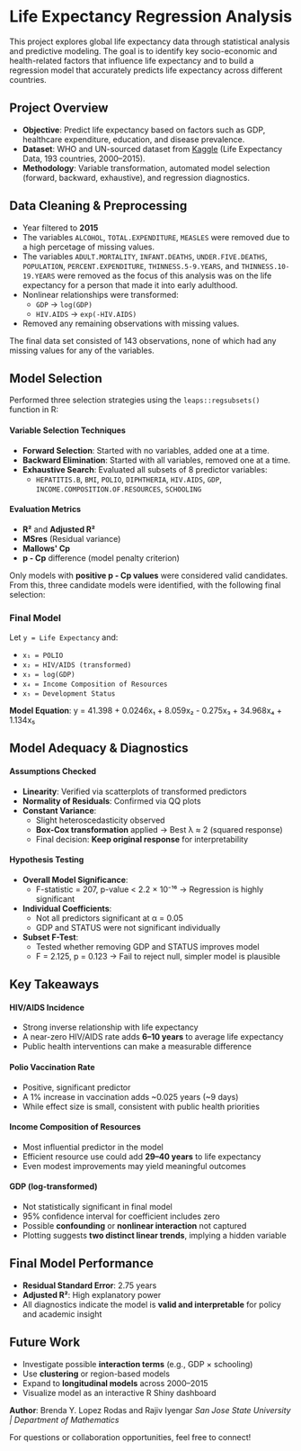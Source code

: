 # Life Expectancy Regression Analysis

This project explores global life expectancy data through statistical analysis and predictive modeling. The goal is to identify key socio-economic and health-related factors that influence life expectancy and to build a regression model that accurately predicts life expectancy across different countries.



## Project Overview

- **Objective**: Predict life expectancy based on factors such as GDP, healthcare expenditure, education, and disease prevalence.
- **Dataset**: WHO and UN-sourced dataset from [Kaggle](https://www.kaggle.com/datasets/kumarajarshi/life-expectancy-who) (Life Expectancy Data, 193 countries, 2000–2015).
- **Methodology**: Variable transformation, automated model selection (forward, backward, exhaustive), and regression diagnostics.



## Data Cleaning & Preprocessing

- Year filtered to **2015**
- The variables `ALCOHOL`, `TOTAL.EXPENDITURE`, `MEASLES` were removed due to a high percetage of missing values.
- The variables `ADULT.MORTALITY`, `INFANT.DEATHS`, `UNDER.FIVE.DEATHS`, `POPULATION`, `PERCENT.EXPENDITURE`, `THINNESS.5-9.YEARS`, and `THINNESS.10-19.YEARS` were removed as the focus of this analysis was on the life expectancy for a person that made it into early adulthood.
- Nonlinear relationships were transformed:
  - `GDP` → `log(GDP)`
  - `HIV.AIDS` → `exp(-HIV.AIDS)`
- Removed any remaining observations with missing values.

 The final data set consisted of 143 observations, none of which had any missing values for any of the variables.

 

## Model Selection

Performed three selection strategies using the `leaps::regsubsets()` function in R:

#### Variable Selection Techniques

- **Forward Selection**: Started with no variables, added one at a time.
- **Backward Elimination**: Started with all variables, removed one at a time.
- **Exhaustive Search**: Evaluated all subsets of 8 predictor variables:
  - `HEPATITIS.B`, `BMI`, `POLIO`, `DIPHTHERIA`, `HIV.AIDS`, `GDP`, `INCOME.COMPOSITION.OF.RESOURCES`, `SCHOOLING`

#### Evaluation Metrics

- **R²** and **Adjusted R²**
- **MSres** (Residual variance)
- **Mallows' Cp**
- **p - Cp** difference (model penalty criterion)

Only models with **positive p - Cp values** were considered valid candidates. From this, three candidate models were identified, with the following final selection:

### Final Model
Let `y = Life Expectancy` and:

- `x₁ = POLIO`
- `x₂ = HIV/AIDS (transformed)`
- `x₃ = log(GDP)`
- `x₄ = Income Composition of Resources`
- `x₅ = Development Status`

**Model Equation**: y = 41.398 + 0.0246x₁ + 8.059x₂ - 0.275x₃ + 34.968x₄ + 1.134x₅

## Model Adequacy & Diagnostics

#### Assumptions Checked

- **Linearity**: Verified via scatterplots of transformed predictors
- **Normality of Residuals**: Confirmed via QQ plots
- **Constant Variance**:
  - Slight heteroscedasticity observed
  - **Box-Cox transformation** applied → Best λ ≈ 2 (squared response)
  - Final decision: **Keep original response** for interpretability

#### Hypothesis Testing

- **Overall Model Significance**:
  - F-statistic = 207, p-value < 2.2 × 10⁻¹⁶ → Regression is highly significant
- **Individual Coefficients**:
  - Not all predictors significant at α = 0.05
  - GDP and STATUS were not significant individually
- **Subset F-Test**:
  - Tested whether removing GDP and STATUS improves model
  - F = 2.125, p = 0.123 → Fail to reject null, simpler model is plausible



## Key Takeaways

#### HIV/AIDS Incidence
- Strong inverse relationship with life expectancy
- A near-zero HIV/AIDS rate adds **6–10 years** to average life expectancy
- Public health interventions can make a measurable difference

#### Polio Vaccination Rate
- Positive, significant predictor
- A 1% increase in vaccination adds ~0.025 years (~9 days)
- While effect size is small, consistent with public health priorities

#### Income Composition of Resources
- Most influential predictor in the model
- Efficient resource use could add **29–40 years** to life expectancy
- Even modest improvements may yield meaningful outcomes

#### GDP (log-transformed)
- Not statistically significant in final model
- 95% confidence interval for coefficient includes zero
- Possible **confounding** or **nonlinear interaction** not captured
- Plotting suggests **two distinct linear trends**, implying a hidden variable



## Final Model Performance

- **Residual Standard Error**: 2.75 years
- **Adjusted R²**: High explanatory power
- All diagnostics indicate the model is **valid and interpretable** for policy and academic insight



## Future Work

- Investigate possible **interaction terms** (e.g., GDP × schooling)
- Use **clustering** or region-based models
- Expand to **longitudinal models** across 2000–2015
- Visualize model as an interactive R Shiny dashboard



**Author**: Brenda Y. Lopez Rodas and Rajiv Iyengar
*San Jose State University | Department of Mathematics*

For questions or collaboration opportunities, feel free to connect!

